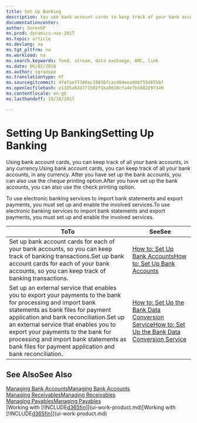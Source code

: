 ```yaml
---
title: Set Up Banking
description: You use bank account cards to keep track of your bank accounts and set up bank feeds to exchange data.
documentationcenter: 
author: SorenGP
ms.prod: dynamics-nav-2017
ms.topic: article
ms.devlang: na
ms.tgt_pltfrm: na
ms.workload: na
ms.search.keywords: feed, stream, data exchange, AMC, link
ms.date: 06/02/2016
ms.author: sgroespe
ms.translationtype: HT
ms.sourcegitcommit: 4fefaef7380ac10836fcac404eea006f55d8556f
ms.openlocfilehash: e1325a62d771502f1ba0d28cfa4efb5682297349
ms.contentlocale: en-gb
ms.lasthandoff: 10/16/2017

---
```

# <a name="setting-up-banking"></a><span data-ttu-id="1a544-103">Setting Up Banking</span><span class="sxs-lookup"><span data-stu-id="1a544-103">Setting Up Banking</span></span>
<span data-ttu-id="1a544-104">Using bank account cards, you can keep track of all your bank accounts, in any currency.</span><span class="sxs-lookup"><span data-stu-id="1a544-104">Using bank account cards, you can keep track of all your bank accounts, in any currency.</span></span> <span data-ttu-id="1a544-105">After you have set up the bank accounts, you can also use the cheque printing option.</span><span class="sxs-lookup"><span data-stu-id="1a544-105">After you have set up the bank accounts, you can also use the check printing option.</span></span>

<span data-ttu-id="1a544-106">To use electronic banking services to import bank statements and  export payments, you must set up and enable the involved services.</span><span class="sxs-lookup"><span data-stu-id="1a544-106">To use electronic banking services to import bank statements and  export payments, you must set up and enable the involved services.</span></span>

| <span data-ttu-id="1a544-107">To</span><span class="sxs-lookup"><span data-stu-id="1a544-107">To</span></span> | <span data-ttu-id="1a544-108">See</span><span class="sxs-lookup"><span data-stu-id="1a544-108">See</span></span> |
| --- | --- |
| <span data-ttu-id="1a544-109">Set up bank account cards for each of your bank accounts, so you can keep track of banking transactions.</span><span class="sxs-lookup"><span data-stu-id="1a544-109">Set up bank account cards for each of your bank accounts, so you can keep track of banking transactions.</span></span> |[<span data-ttu-id="1a544-110">How to: Set Up Bank Accounts</span><span class="sxs-lookup"><span data-stu-id="1a544-110">How to: Set Up Bank Accounts</span></span>](bank-how-setup-bank-accounts.md) |
| <span data-ttu-id="1a544-111">Set up an external service that enables you to export your payments to the bank for processing  and import bank statements as bank files for payment application and bank reconciliation.</span><span class="sxs-lookup"><span data-stu-id="1a544-111">Set up an external service that enables you to export your payments to the bank for processing  and import bank statements as bank files for payment application and bank reconciliation.</span></span> |[<span data-ttu-id="1a544-112">How to: Set Up the Bank Data Conversion Service</span><span class="sxs-lookup"><span data-stu-id="1a544-112">How to: Set Up the Bank Data Conversion Service</span></span>](bank-how-setup-bank-data-conversion-service.md) |

## <a name="see-also"></a><span data-ttu-id="1a544-113">See Also</span><span class="sxs-lookup"><span data-stu-id="1a544-113">See Also</span></span>
[<span data-ttu-id="1a544-114">Managing Bank Accounts</span><span class="sxs-lookup"><span data-stu-id="1a544-114">Managing Bank Accounts</span></span>](bank-manage-bank-accounts.md)  
[<span data-ttu-id="1a544-115">Managing Receivables</span><span class="sxs-lookup"><span data-stu-id="1a544-115">Managing Receivables</span></span>](receivables-manage-receivables.md)  
[<span data-ttu-id="1a544-116">Managing Payables</span><span class="sxs-lookup"><span data-stu-id="1a544-116">Managing Payables</span></span>](payables-manage-payables.md)  
<span data-ttu-id="1a544-117">[Working with [!INCLUDE[d365fin](includes/d365fin_md.md)]](ui-work-product.md)</span><span class="sxs-lookup"><span data-stu-id="1a544-117">[Working with [!INCLUDE[d365fin](includes/d365fin_md.md)]](ui-work-product.md)</span></span>

